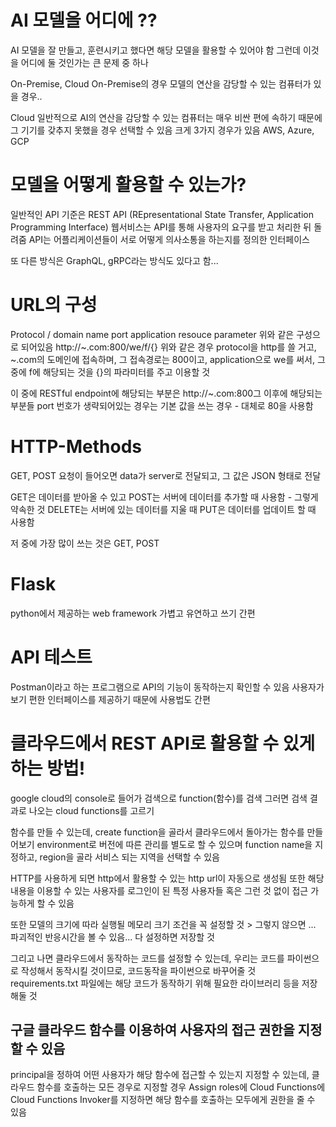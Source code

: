 # AI 모델을 어디에 ??
AI 모델을 잘 만들고, 훈련시키고 했다면 해당 모델을 활용할 수 있어야 함
그런데 이것을 어디에 둘 것인가는 큰 문제 중 하나

On-Premise, Cloud
On-Premise의 경우 모델의 연산을 감당할 수 있는 컴퓨터가 있을 경우..

Cloud
일반적으로 AI의 연산을 감당할 수 있는 컴퓨터는 매우 비싼 편에 속하기 때문에 그 기기를 갖추지 못했을 경우 선택할 수 있음
크게 3가지 경우가 있음
AWS, Azure, GCP

# 모델을 어떻게 활용할 수 있는가?
일반적인 API  기준은  REST API (REpresentational State Transfer, Application Programming Interface)
웹서비스는 API를 통해 사용자의 요구를 받고 처리한 뒤 돌려줌
API는 어플리케이션들이 서로 어떻게 의사소통을 하는지를 정의한 인터페이스

또 다른 방식은 GraphQL, gRPC라는 방식도 있다고 함...

# URL의 구성
Protocol / domain name port application resouce parameter
위와 같은 구성으로 되어있음
http://~.com:800/we/f/{}
위와 같은 경우 protocol을 http를 쓸 거고, ~.com의 도메인에 접속하며, 그 접속경로는 800이고, application으로 we를 써서, 그 중에 f에 해당되는 것을 {}의 파라미터를 주고 이용할 것

이 중에 RESTful endpoint에 해당되는 부분은 http://~.com:800그 이후에 해당되는 부분들
port 번호가 생략되어있는 경우는 기본 값을 쓰는 경우 - 대체로 80을 사용함

# HTTP-Methods
GET, POST 요청이 들어오면 data가 server로 전달되고, 그 값은 JSON 형태로 전달

GET은 데이터를 받아올 수 있고
POST는 서버에 데이터를 추가할 때 사용함 - 그렇게 약속한 것
DELETE는 서버에 있는 데이터를 지울 때
PUT은 데이터를 업데이트 할 때 사용함

저 중에 가장 많이 쓰는 것은 GET, POST

# Flask
python에서 제공하는 web framework
가볍고 유연하고 쓰기 간편

# API 테스트
Postman이라고 하는 프로그램으로 API의 기능이 동작하는지 확인할 수 있음
사용자가 보기 편한 인터페이스를 제공하기 때문에 사용법도 간편

# 클라우드에서 REST API로 활용할 수 있게 하는 방법!

google cloud의 console로 들어가 검색으로 function(함수)를 검색 그러면 검색 결과로 나오는 cloud functions를 고르기

함수를 만들 수 있는데, create function을 골라서 클라우드에서 돌아가는 함수를 만들어보기
environment로 버전에 따른 관리를 별도로 할 수 있으며
function name을 지정하고, region을 골라 서비스 되는 지역을 선택할 수 있음

HTTP를 사용하게 되면 http에서 활용할 수 있는 http url이 자동으로 생성됨
또한 해당 내용을 이용할 수 있는 사용자를 로그인이 된 특정 사용자들 혹은 그런 것 없이 접근 가능하게 할 수 있음

또한 모델의 크기에 따라 실행될 메모리 크기 조건을 꼭 설정할 것 > 그렇지 않으면 ... 파괴적인 반응시간을 볼 수 있음...
다 설정하면 저장할 것

그리고 나면 클라우드에서 동작하는 코드를 설정할 수 있는데, 우리는 코드를 파이썬으로 작성해서 동작시킬 것이므로, 코드동작을 파이썬으로 바꾸어줄 것
requirements.txt 파일에는 해당 코드가 동작하기 위해 필요한 라이브러리 등을 저장해둘 것

## 구글 클라우드 함수를 이용하여 사용자의 접근 권한을 지정할 수 있음
principal을 정하여 어떤 사용자가 해당 함수에 접근할 수 있는지 지정할 수 있는데, 클라우드 함수를 호출하는 모든 경우로 지정할 경우
Assign roles에 Cloud Functions에 Cloud Functions Invoker를 지정하면 해당 함수를 호출하는 모두에게 권한을 줄 수 있음
